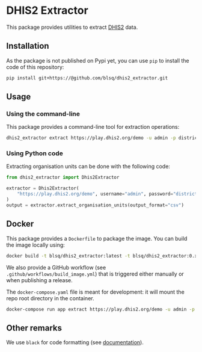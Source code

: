 # DHIS2 Extractor

This package provides utilities to extract [DHIS2](https://dhis2.org/) data.

## Installation

As the package is not published on Pypi yet, you can use `pip` to install the code of this repository:

```bash
pip install git+https://@github.com/blsq/dhis2_extractor.git
```

## Usage

### Using the command-line

This package provides a command-line tool for extraction operations:

```bash
dhis2_extractor extract https://play.dhis2.org/demo -u admin -p district -f csv -o output/test.csv
```

### Using Python code

Extracting organisation units can be done with the following code:

```python
from dhis2_extractor import Dhis2Extractor

extractor = Dhis2Extractor(
    "https://play.dhis2.org/demo", username="admin", password="district"
)
output = extractor.extract_organisation_units(output_format="csv")
```

## Docker

This package provides a `Dockerfile` to package the image. You can build the image locally using:

```bash
docker build -t blsq/dhis2_extractor:latest -t blsq/dhis2_extractor:0.x.x .
```

We also provide a GitHub workflow (see `.github/workflows/build_image.yml`) that is triggered either manually or 
when publishing a release.

The `docker-compose.yaml` file is meant for development: it will mount the repo root directory in the container.

```bash
docker-compose run app extract https://play.dhis2.org/demo -u admin -p district -f csv -o output/test.csv 
```

## Other remarks

We use `black` for code formatting (see [documentation](https://github.com/psf/black)).